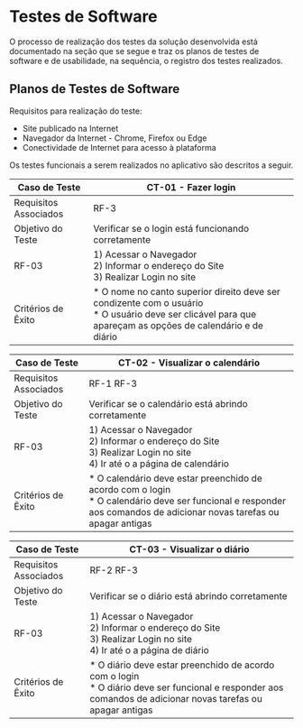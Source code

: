 # Testes de Software
O processo de realização dos testes da solução desenvolvida está documentado na seção que se segue e traz os planos de testes de software e de usabilidade, na sequência, o registro dos testes realizados.

## Planos de Testes de Software
Requisitos para realização do teste:

* Site publicado na Internet
* Navegador da Internet - Chrome, Firefox ou Edge
* Conectividade de Internet para acesso à plataforma

Os testes funcionais a serem realizados no aplicativo são descritos a seguir.

| Caso de Teste | CT-01 - Fazer login |
|-|-|
| Requisitos Associados | RF-3 |
| Objetivo do Teste | Verificar se o login está funcionando corretamente |
| RF-03 | 1) Acessar o Navegador <br> 2) Informar o endereço do Site <br> 3) Realizar Login no site |
| Critérios de Êxito | * O nome no canto superior direito deve ser condizente com o usuário <br> * O usuário deve ser clicável para que apareçam as opções de calendário e de diário |

| Caso de Teste | CT-02 - Visualizar o calendário |
|-|-|
| Requisitos Associados | RF-1 RF-3 |
| Objetivo do Teste | Verificar se o calendário está abrindo corretamente |
| RF-03 | 1) Acessar o Navegador <br> 2) Informar o endereço do Site <br> 3) Realizar Login no site <br> 4) Ir até o a página de calendário |
| Critérios de Êxito | * O calendário deve estar preenchido de acordo com o login <br> * O calendário deve ser funcional e responder aos comandos de adicionar novas tarefas ou apagar antigas |

| Caso de Teste | CT-03 - Visualizar o diário |
|-|-|
| Requisitos Associados | RF-2 RF-3 |
| Objetivo do Teste | Verificar se o diário está abrindo corretamente |
| RF-03 | 1) Acessar o Navegador <br> 2) Informar o endereço do Site <br> 3) Realizar Login no site <br> 4) Ir até o a página de diário |
| Critérios de Êxito | * O diário deve estar preenchido de acordo com o login <br> * O diário deve ser funcional e responder aos comandos de adicionar novas tarefas ou apagar antigas |
